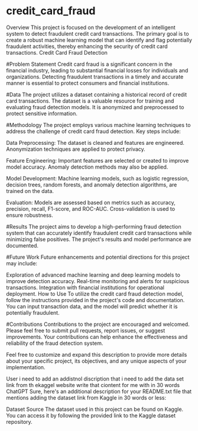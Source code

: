 # credit_card_fraud
Overview This project is focused on the development of an intelligent system to detect fraudulent credit card transactions. The primary goal is to create a robust machine learning model that can identify and flag potentially fraudulent activities, thereby enhancing the security of credit card transactions.
Credit Card Fraud Detection

#Problem Statement
Credit card fraud is a significant concern in the financial industry, leading to substantial financial losses for individuals and organizations. Detecting fraudulent transactions in a timely and accurate manner is essential to protect consumers and financial institutions.

#Data
The project utilizes a dataset containing a historical record of credit card transactions. The dataset is a valuable resource for training and evaluating fraud detection models. It is anonymized and preprocessed to protect sensitive information.

#Methodology
The project employs various machine learning techniques to address the challenge of credit card fraud detection. Key steps include:

Data Preprocessing: The dataset is cleaned and features are engineered. Anonymization techniques are applied to protect privacy.

Feature Engineering: Important features are selected or created to improve model accuracy. Anomaly detection methods may also be applied.

Model Development: Machine learning models, such as logistic regression, decision trees, random forests, and anomaly detection algorithms, are trained on the data.

Evaluation: Models are assessed based on metrics such as accuracy, precision, recall, F1-score, and ROC-AUC. Cross-validation is used to ensure robustness.

#Results
The project aims to develop a high-performing fraud detection system that can accurately identify fraudulent credit card transactions while minimizing false positives. The project's results and model performance are documented.

#Future Work
Future enhancements and potential directions for this project may include:

Exploration of advanced machine learning and deep learning models to improve detection accuracy.
Real-time monitoring and alerts for suspicious transactions.
Integration with financial institutions for operational deployment.
How to Use
To utilize the credit card fraud detection model, follow the instructions provided in the project's code and documentation. You can input transaction data, and the model will predict whether it is potentially fraudulent.

#Contributions
Contributions to the project are encouraged and welcomed. Please feel free to submit pull requests, report issues, or suggest improvements. Your contributions can help enhance the effectiveness and reliability of the fraud detection system.

Feel free to customize and expand this description to provide more details about your specific project, its objectives, and any unique aspects of your implementation.




User
i need to add an addistnol discription that i need to add the data set link from th ekaggel website write that ciontent for me with in 30 words
ChatGPT
Sure, here's an additional description for your README.txt file that mentions adding the dataset link from Kaggle in 30 words or less:

Dataset Source
The dataset used in this project can be found on Kaggle. You can access it by following the provided link to the Kaggle dataset repository.





